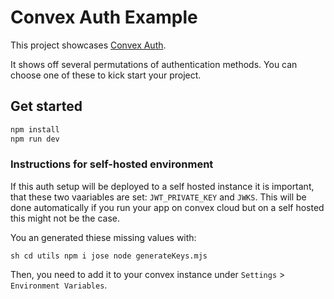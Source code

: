 # Convex Auth Example

This project showcases [Convex Auth](https://labs.convex.dev/auth).

It shows off several permutations of authentication methods. You can
choose one of these to kick start your project.

## Get started

```sh
npm install
npm run dev
```


### Instructions for self-hosted environment


If this auth setup will be deployed to a self hosted instance it is important, that these two vaariables are set: `JWT_PRIVATE_KEY` and `JWKS`. This will be done automatically if you
run your app on convex cloud but on a self hosted this might not be the case.

You an generated thiese missing values with:

``sh
cd utils
npm i jose
node generateKeys.mjs
``

Then, you need to add it to your convex instance under `Settings` > `Environment Variables`. 